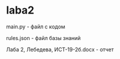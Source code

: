 # laba2
main.py - файл с кодом

rules.json - файл базы знаний

Лаба 2, Лебедева, ИСТ-19-2б.docx - отчет
